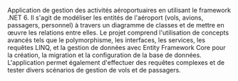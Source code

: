 Application de gestion des activités aéroportuaires en utilisant le framework .NET 6. Il s'agit de modéliser les entités de l'aéroport (vols, avions, passagers, personnel) à travers un diagramme de classes et de mettre en œuvre les relations entre elles. Le projet comprend l'utilisation de concepts avancés tels que le polymorphisme, les interfaces, les services, les requêtes LINQ, et la gestion de données avec Entity Framework Core pour la création, la migration et la configuration de la base de données. L'application permet également d'effectuer des requêtes complexes et de tester divers scénarios de gestion de vols et de passagers.
